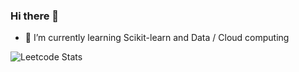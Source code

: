 ### Hi there 👋

<!--
**nonmean/nonmean** is a ✨ _special_ ✨ repository because its `README.md` (this file) appears on your GitHub profile.

Here are some ideas to get you started:

- 🔭 I’m currently working on ...
- 🌱 I’m currently learning ...
- 👯 I’m looking to collaborate on ...
- 🤔 I’m looking for help with ...
- 💬 Ask me about ...
- 📫 How to reach me: ...
- 😄 Pronouns: ...
- ⚡ Fun fact: ...
-->

- 🌱 I’m currently learning Scikit-learn and Data / Cloud computing

![Leetcode Stats](https://leetcode.card.workers.dev/?username=nonmean&theme=auto)


<!--
 -- [![Anurag's github stats](https://github-readme-stats.vercel.app/api?username=nonmean&count_private=true)](https://github.com/nonmean/github-readme-stats)
-->
